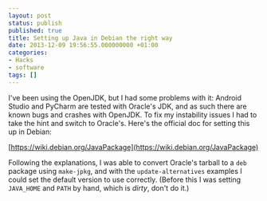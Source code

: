 ```yaml
---
layout: post
status: publish
published: true
title: Setting up Java in Debian the right way
date: 2013-12-09 19:56:55.000000000 +01:00
categories:
- Hacks
- software
tags: []
---
```

I've been using the OpenJDK, but I had some problems with it: Android Studio and PyCharm are tested with Oracle's JDK, and as such there are known bugs and crashes with OpenJDK. To fix my instability issues I had to take the hint and switch to Oracle's. Here's the official doc for setting this up in Debian:

[https://wiki.debian.org/JavaPackage](https://wiki.debian.org/JavaPackage)

Following the explanations, I was able to convert Oracle's tarball to a `deb` package using `make-jpkg`, and with the `update-alternatives` examples I could set the default version to use correctly. (Before this I was setting `JAVA_HOME` and `PATH` by hand, which is *dirty*, don't do it.)
